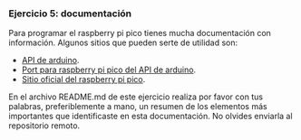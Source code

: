 ### **Ejercicio 5: documentación**

Para programar el raspberry pi pico tienes mucha documentación con información. Algunos sitios que pueden serte de utilidad son:

- [API de arduino](https://www.arduino.cc/).
- [Port para raspberry pi pico del API de arduino](https://arduino-pico.readthedocs.io/en/latest/#).
- [Sitio oficial del raspberry pi pico](https://www.raspberrypi.com/products/raspberry-pi-pico/).

En el archivo README.md de este ejercicio realiza por favor con tus palabras, preferiblemente a mano, un resumen de los elementos más importantes que identificaste en esta documentación. No olvides enviarla al repositorio remoto.
